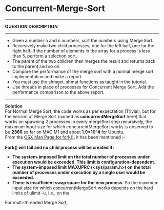 # Concurrent-Merge-Sort

*********
**QUESTION DESCRIPTION**
*********
- Given a number n and n numbers, sort the numbers using Merge Sort.
- Recursively make two child processes, one for the left half, one for the right half. If the number of elements in the array for a 
  process is less than 5, perform a selection sort.
- The parent of the two children then merges the result and returns back to the parent and so on.
- Compare the performance of the merge sort with a normal merge sort implementation and make a report.
- You must use the shmget, shmat functions as taught in the tutorial.
- Use threads in place of processes for Concurrent Merge Sort. Add the performance comparison to the above report.
**********
**Solution**
<br>
For Normal Merge Sort, the code works as per expectation (Trivial), but for the version of Merge Sort (named as **concurrentMergeSort** here) that works on spawning 2 processes in every mergeSort step recursively, the maximum input size for which concurrentMergeSort works is observed to be **2366** so far on MAC M1 and about **1.9*10^4** for Ubuntu.
<br>
From the [OSX Man Page for fork()](https://www.unix.com/man-page/osx/2/fork/), it has been mentioned :- 
<br>
<br>
**Fork() will fail and no child process will be created if:**
- **The system-imposed limit on the total number of processes under execution would be exceeded. This limit is configuration-dependent.**
- **The system-imposed limit MAXUPRC (<sys/param.h>) on the total number of processes under execution by a single user would be exceeded.**
- **There is insufficient swap space for the new process.**
So the maximum input size for which concurrentMergeSort works depends on the hard limits of ulimit -u, i.e., on the  

For multi-threaded Merge Sort, 

